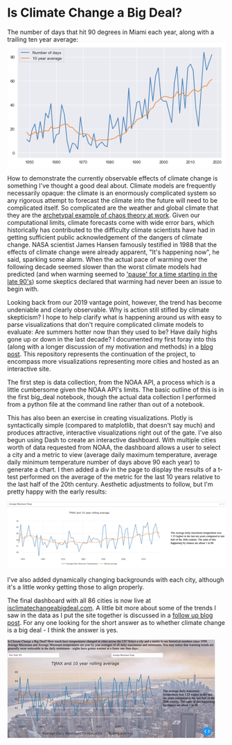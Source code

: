 # Is Climate Change a Big Deal?
The number of days that hit 90 degrees in Miami each year, along with a trailing ten year average:
![Florida historicals](https://github.com/max-miller/big_deal/blob/master/miami_days_above_90.png?raw=true)

How to demonstrate the currently observable effects of climate change is something I've thought a good deal about. Climate models are frequently necessarily opaque: the climate is an enormously complicated system so any rigorous attempt to forecast the climate into the future will need to be complicated itself. So complicated are the weather and global climate that they are the [archetypal example of chaos theory at work](https://en.wikipedia.org/wiki/Butterfly_effect). Given our computational limits, climate forecasts come with wide error bars, which historically has contributed to the difficulty climate scientists have had in getting sufficient public acknowledgement of the dangers of climate change. NASA scientist James Hansen famously testified in 1988 that the effects of climate change were already apparent, "It's happening now", he said, sparking some alarm. When the actual pace of warming over the following decade seemed slower than the worst climate models had predicted (and when warming seemed to ['pause' for a time starting in the late 90's](https://www.economist.com/science-and-technology/2014/03/06/who-pressed-the-pause-button)) some skeptics declared that warming had never been an issue to begin with.

Looking back from our 2019 vantage point, however, the trend has become undeniable and clearly observable. Why is action still stifled by climate skepticism? I hope to help clarify what is happening around us with easy to parse visualizations that don't require complicated climate models to evaluate: Are summers hotter now than they used to be? Have daily highs gone up or down in the last decade? I documented my first foray into this (along with a longer discussion of my motivation and methods) in a [blog post](https://medium.com/@max.samuel.miller/is-climate-change-a-big-deal-a-case-study-for-practical-data-science-28700eafaa0a). This repository represents the continuation of the project, to encompass more visualizations representing more cities and hosted as an interactive site.

The first step is data collection, from the NOAA API, a process which is a little cumbersome given the NOAA API's limits. The basic outline of this is in the first big_deal notebook, though the actual data collection I performed from a python file at the command line rather than out of a notebook.

This has also been an exercise in creating visualizations. Plotly is syntactically simple (compared to matplotlib, that doesn't say much) and produces attractive, interactive visualizations right out of the gate. I've also begun using Dash to create an interactive dashboard. With multiple cities worth of data requested from NOAA, the dashboard allows a user to select a city and a metric to view (average daily maximum temperature, average daily minimum temperature number of days above 90 each year) to generate a chart. I then added a div in the page to display the results of a t-test performed on the average of the metric for the last 10 years relative to the last half of the 20th century. Aesthetic adjustments to follow, but I'm pretty happy with the early results:

![Dash](https://github.com/max-miller/big_deal/blob/master/visualizations/dash_aligned_ttest.png?raw=true)

I've also added dynamically changing backgrounds with each city, although it's a little wonky getting those to align properly.

The final dashboard with all 86 cities is now live at [isclimatechangeabigdeal.com](isclimatechangeabigdeal.com). A little bit more about some of the trends I saw in the data as I put the site together is discussed in a [follow up blog post](https://towardsdatascience.com/visualizing-climate-change-65ea422cf2dd). For any one looking for the short answer as to whether climate change is a big deal - I think the answer is yes.

![Demo](https://github.com/max-miller/big_deal/blob/master/demo.gif?raw=true)
